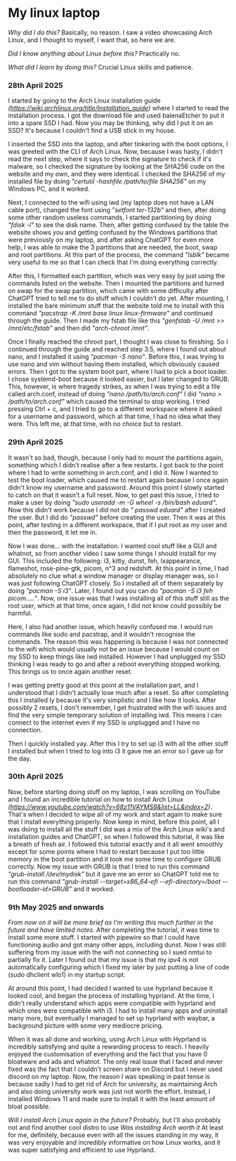 # My linux laptop

*Why did I do this?*
Basically, no reason. I saw a video showcasing Arch Linux, and I thought to myself, I want that, so here we are.

*Did I know anything about Linux before this?*
Practically no.

*What did I learn by doing this?*
Crucial Linux skills and patience.

### **28th April 2025**
I started by going to the Arch Linux installation guide *(https://wiki.archlinux.org/title/Installation_guide)* where I started to read the installation process. I got the download file and used balenaEtcher to put it into a spare SSD I had. Now you may be thinking, why did I put it on an SSD? It's because I couldn't find a USB stick in my house.

I inserted the SSD into the laptop, and after tinkering with the boot options, I was greeted with the CLI of Arch Linux. Now, because I was hasty, I didn't read the next step, where it says to check the signature to check if it's malware, so I checked the signature by looking at the SHA256 code on the website and my own, and they were identical. I checked the SHA256 of my installed file by doing *"certutil -hashfile /path/to/file SHA256"* on my Windows PC, and it worked.

Next, I connected to the wifi using iwd (my laptop does not have a LAN cable port), changed the font using *"setfont ter-132b"* and then, after doing some other random useless commands, I started partitioning by doing *"fdisk -l"* to see the disk name. Then, after getting confused by the table the website shows you and getting confused by the Windows partitions that were previously on my laptop, and after asking ChatGPT for even more help, I was able to make the 3 partitions that are needed, the boot, swap and root partitions. At this part of the process, the command *"lsblk"* became very useful to me so that I can check that I'm doing everything correctly.

After this, I formatted each partition, which was very easy by just using the commands listed on the website. Then I mounted the partitions and turned on swap for the swap partition, which came with some difficulty after ChatGPT tried to tell me to do stuff which I couldn't do yet. After mounting, I installed the bare minimum stuff that the website told me to install with this command *"pacstrap -K /mnt base linux linux-firmware"* and continued through the guide. Then I made my fstab file like this *"genfstab -U /mnt >> /mnt/etc/fstab"* and then did *"arch-chroot /mnt"*.

Once I finally reached the chroot part, I thought I was close to finishing. So I continued through the guide and reached step 3.5, where I found out about nano, and I installed it using *"pacman -S nano"*. Before this, I was trying to use nano and vim without having them installed, which obviously caused errors. Then I got to the system boot part, where I had to pick a boot loader. I chose systemd-boot because it looked easier, but I later changed to GRUB. This, however, is where tragedy strikes, as when I was trying to edit a file called arch.conf, instead of doing *"nano /path/to/arch.conf"* I did *"nano > /path/to/arch.conf"* which caused the terminal to stop working. I tried pressing Ctrl + c, and I tried to go to a different workspace where it asked for a username and password, which at that time, I had no idea what they were. This left me, at that time, with no choice but to restart.

### **29th April 2025**

It wasn't so bad, though, because I only had to mount the partitions again, something which I didn't realise after a few restarts. I got back to the point where I had to write something in arch.conf, and I did it. Now I wanted to test the boot loader, which caused me to restart again because I once again didn't know my username and password. Around this point I slowly started to catch on that it wasn't a full reset. Now, to get past this issue, I tried to make a user by doing *"sudo useradd -m -G wheel -s /bin/bash eduard"*. Now this didn't work because I did not do *" passwd eduard"* after I created the user. But I did do *"passwd"* before creating the user. Then it was at this point, after testing in a different workspace, that if I put root as my user and then the password, it let me in.

Now I was done... with the installation. I wanted cool stuff like a GUI and whatnot, so from another video I saw some things I should install for my GUI. This included the following: i3, kitty, dunst, feh, lxappearance, flameshot, rose-pine-gtk, picom, n^3 and redshift. At this point in time, I had absolutely no clue what a window manager or display manager was, so I was just following ChatGPT closely. So I installed all of them separately by doing *"pacman -S i3"*. Later, I found out you can do *"pacman -S i3 feh picom....."*. Now, one issue was that I was installing all of this stuff still as the root user, which at that time, once again, I did not know could possibly be harmful.

Here, I also had another issue, which heavily confused me. I would run commands like sudo and pacstrap, and it wouldn't recognise the commands. The reason this was happening is because I was not connected to the wifi which would usually not be an issue because I would count on my SSD to keep things like iwd installed. However I had unplugged my SSD thinking I was ready to go and after a reboot everything stopped working. This brings us to once again another reset.

I was getting pretty good at this point at the installation part, and I understood that I didn't actually lose much after a reset. So after completing this I installed ly because it's very simplistic and I like how it looks. After possibly 2 resets, I don't remember, I get frustrated with the wifi issues and find the very simple temporary solution of installing iwd. This means I can connect to the internet even if my SSD is unplugged and I have no connection.

Then I quickly installed yay. After this I try to set up i3 with all the other stuff I installed but when I tried to log into i3 it gave me an error so I gave up for the day.

### **30th April 2025**

Now, before starting doing stuff on my laptop, I was scrolling on YouTube and I found an incredible tutorial on how to install Arch Linux *(https://www.youtube.com/watch?v=68z11VAYMS8&list=LL&index=2)*. That's when I decided to wipe all of my work and start again to make sure that I install everything properly. Now keep in mind, before this point, all I was doing to install all the stuff I did was a mix of the Arch Linux wiki's and installation guides and ChatGPT, so when I followed this tutorial, it was like a breath of fresh air. I followed this tutorial exactly and it all went smoothly except for some points where I had to restart because I put too little memory in the boot partition and it took me some time to configure GRUB correctly. Now my issue with GRUB is that I tried to run this command *"grub-install /dev/mydisk"* but it gave me an error so ChatGPT told me to run this command *"grub-install --target=x86_64-efi --efi-directory=/boot --bootloader-id=GRUB"* and it worked.

### **9th May 2025 and onwards**

*From now on it will be more brief as I'm writing this much further in the future and have limited notes.*
After completing the tutorial, it was time to install some more stuff. I started with pipewire so that I could have functioning audio and got many other apps, including dunst. Now I was still suffering from my issue with the wifi not connecting so I sued nmtui to partially fix it. Later I found out that my issue is that my ipv4 is not automatically configuring which I fixed my later by just putting a line of code (sudo dhclient wlo1) in my startup script.

At around this point, I had decided I wanted to use hyprland because it looked cool, and began the process of installing hyprland. At the time, I didn't really understand which apps were compatible with hyprland and which ones were compatible with i3. I had to install many apps and uninstall many more, but eventually I managed to set up hyprland with waybar, a background picture with some very mediocre pricing.

When it was all done and working, using Arch Linux with Hyprland is incredibly satisfying and quite a rewarding process to reach. I heavily enjoyed the customisation of everything and the fact that you have 0 bloatware and ads and whatnot. The only real issue that I faced and never fixed was the fact that I couldn't screen share on Discord but I never used discord on my laptop. Now, the reason I was speaking in past tense is because sadly I had to get rid of Arch for university, as maintaining Arch and also doing university work was just not worth the effort. Instead, I installed Windows 11 and made sure to install it with the least amount of bloat possible.

*Will I install Arch Linux again in the future?* Probably, but I'll also probably not and find another cool distro to use
*Was installing Arch worth it* At least for me, definitely, because even with all the issues standing in my way, it was very enjoyable and incredibly informative on how Linux works, and it was super satisfying and efficient to use Hyprland.
